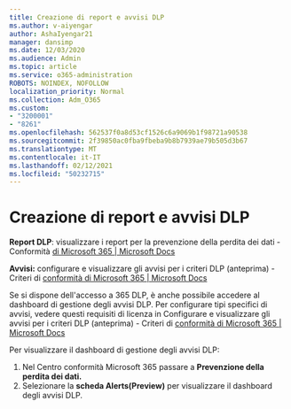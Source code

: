 ```yaml
---
title: Creazione di report e avvisi DLP
ms.author: v-aiyengar
author: AshaIyengar21
manager: dansimp
ms.date: 12/03/2020
ms.audience: Admin
ms.topic: article
ms.service: o365-administration
ROBOTS: NOINDEX, NOFOLLOW
localization_priority: Normal
ms.collection: Adm_O365
ms.custom:
- "3200001"
- "8261"
ms.openlocfilehash: 562537f0a8d53cf1526c6a9069b1f98721a90538
ms.sourcegitcommit: 2f39850ac0fba9fbeba9b8b7939ae79b505d3b67
ms.translationtype: MT
ms.contentlocale: it-IT
ms.lasthandoff: 02/12/2021
ms.locfileid: "50232715"
---
```

# <a name="dlp-reporting-and-alerts"></a>Creazione di report e avvisi DLP

**Report DLP**: visualizzare i report per la prevenzione della perdita dei dati - Conformità [di Microsoft 365 | Microsoft Docs](https://docs.microsoft.com/microsoft-365/compliance/view-the-dlp-reports?view=o365-worldwide&preserve-view=true)

**Avvisi:** configurare e visualizzare gli avvisi per i criteri DLP (anteprima) - Criteri di [conformità di Microsoft 365 | Microsoft Docs](https://docs.microsoft.com/microsoft-365/compliance/dlp-configure-view-alerts-policies?view=o365-worldwide&preserve-view=true)

 Se si dispone dell'accesso a 365 DLP, è anche possibile accedere al dashboard di gestione degli avvisi DLP.  Per configurare tipi specifici di avvisi, vedere questi requisiti di licenza in Configurare e visualizzare gli avvisi per i criteri DLP (anteprima) - Criteri di [conformità di Microsoft 365 | Microsoft Docs](https://docs.microsoft.com/microsoft-365/compliance/dlp-configure-view-alerts-policies?view=o365-worldwide#licensing-for-alert-configuration-options&preserve-view=true)

Per visualizzare il dashboard di gestione degli avvisi DLP:

1. Nel Centro conformità Microsoft 365 passare a **Prevenzione della perdita dei dati.**
1. Selezionare la **scheda Alerts(Preview)** per visualizzare il dashboard degli avvisi DLP.